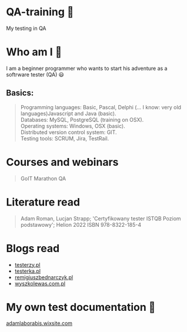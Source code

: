 # QA-training :open_file_folder:
My testing in QA

# Who am I 🧑
I am a beginner programmer who wants to start his adventure as a softrware tester (QA) 😃

## Basics: 
>Programming languages: Basic, Pascal, Delphi (... I know: very old languages)Javascript and Java (basic).  
>Databases: MySQL, PostgreSQL (training on OSX).  
>Operating systems: Windows, OSX (basic).  
>Distributed version control system: GIT.  
>Testing tools: SCRUM, Jira, TestRail.  

# Courses and webinars
>GoIT Marathon QA

# Literature read
>Adam Roman, Lucjan Strapp; 'Certyfikowany tester ISTQB Poziom podstawowy'; Helion 2022 ISBN 978-8322-185-4
# Blogs read
* [testerzy.pl](https://testerzy.pl/)
* [testerka.pl](https://testerka.pl/)
* [remigiuszbednarczyk.pl](https://remigiuszbednarczyk.pl/)
* [wyszkolewas.com.pl](https://www.wyszkolewas.com.pl/)
  
# My own test documentation :bug:
[adamlaborabis.wixsite.com](https://adamlaborabis.wixsite.com/adam-ilnicki/blog)
